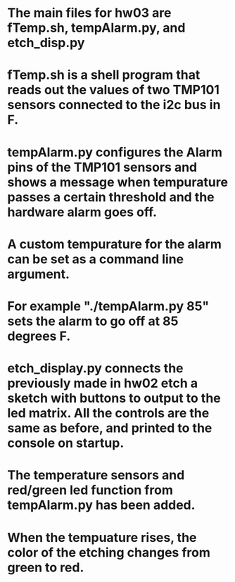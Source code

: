 # The main files for hw03 are fTemp.sh, tempAlarm.py, and etch_disp.py

# fTemp.sh is a shell program that reads out the values of two TMP101 sensors connected to the i2c bus in F.

# tempAlarm.py configures the Alarm pins of the TMP101 sensors and shows a message when tempurature passes a certain threshold and the hardware alarm goes off.
# A custom tempurature for the alarm can be set as a command line argument.
# For example "./tempAlarm.py 85" sets the alarm to go off at 85 degrees F.

# etch_display.py connects the previously made in hw02 etch a sketch with buttons to output to the led matrix. All the controls are the same as before, and printed to the console on startup.
# The temperature sensors and red/green led function from tempAlarm.py has been added.
# When the tempuature rises, the color of the etching changes from green to red.
